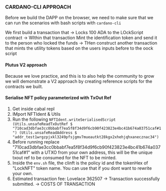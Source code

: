 ### CARDANO-CLI APPROACH

Before we build the DAPP on the browser, we need to make sure that we can run the scenarios with bash scripts with `cardano-cli`

We first build a transaction that
-> Locks 100 ADA to the LOckScript contract
-> WIthin that transaction Mint the identification token and send it to the person who locked the funds
-> THen construct another transaction that mints the utility tokens based on the users inputs before to the oock script


#### Plutus V2 approach

Because we love practice, and this is to also help the community to grow we will demonstrate a V2 approach by creating reference scripts for the contracts we built.


#### Serialise NFT policy parameterized with TxOut Ref

1. Get inside cabal repl
2. IMport NFTIdent & Utils
3. Run the following `NFTIdent.writeSerialisedScript  (Utils.unsafeReadTxOutRef $ "710cad3dbfae3cc0bbabf7ea5f8f34d9f6cb90f423823e4bc41b674a03751caf#1") (Utils.unsafeReadAddress $ "addr_test1wrgzpjxkl3249pfsjgmv7mueautkt28kgx2xhehjqhxanecznac34")`
4. Before running replace "710cad3dbfae3cc0bbabf7ea5f8f34d9f6cb90f423823e4bc41b674a03751caf#1" with a UTXO from your own address, this will be the unique txout ref to be consumed for the NFT to be minted.
5. Inside the `env.sh` file, the clinft is the policy id and the tokenHex of "LockNFT" token name. You can use that if you dont want to rewrite your own.
6. Estimated transaction fee: Lovelace 362507 -> Transaction successfully submitted. -> COSTS OF TRANSACTION